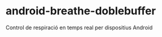 android-breathe-doblebuffer
===========================

Control de respiració en temps real per dispositius Android
